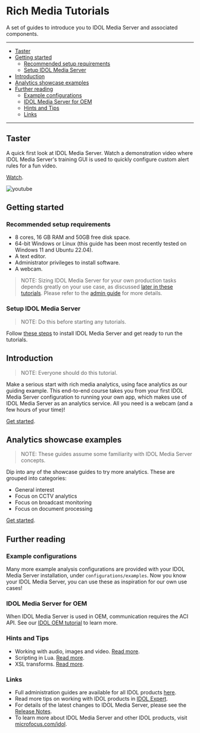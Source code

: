 # Rich Media Tutorials

A set of guides to introduce you to IDOL Media Server and associated components.

---

- [Taster](#taster)
- [Getting started](#getting-started)
  - [Recommended setup requirements](#recommended-setup-requirements)
  - [Setup IDOL Media Server](#setup-idol-media-server)
- [Introduction](#introduction)
- [Analytics showcase examples](#analytics-showcase-examples)
- [Further reading](#further-reading)
  - [Example configurations](#example-configurations)
  - [IDOL Media Server for OEM](#idol-media-server-for-oem)
  - [Hints and Tips](#hints-and-tips)
  - [Links](#links)

---

## Taster

A quick first look at IDOL Media Server.  Watch a demonstration video where IDOL Media Server's training GUI is used to quickly configure custom alert rules for a fun video.

[Watch](https://www.youtube.com/watch?v=Wl-uYCADreo&list=PLlUdEXI83_Xoq5Fe2iUnY8fjV9PuX61FA).

![youtube](https://img.youtube.com/vi/Wl-uYCADreo/hqdefault.jpg)

## Getting started

### Recommended setup requirements

- 8 cores, 16 GB RAM and 50GB free disk space.
- 64-bit Windows or Linux (this guide has been most recently tested on Windows 11 and Ubuntu 22.04).
- A text editor.
- Administrator privileges to install software.
- A webcam.

> NOTE: Sizing IDOL Media Server for your own production tasks depends greatly on your use case, as discussed [later in these tutorials](./showcase/face-recognition/README.md#hardware-requirements).  Please refer to the [admin guide](https://www.microfocus.com/documentation/idol/IDOL_24_4/MediaServer_24.4_Documentation/Help/Content/Getting_Started/Install_Run/System_Requirements.htm) for more details.

### Setup IDOL Media Server

> NOTE: Do this before starting any tutorials.

Follow [these steps](./setup/SETUP.md) to install IDOL Media Server and get ready to run the tutorials.

## Introduction

> NOTE: Everyone should do this tutorial.

Make a serious start with rich media analytics, using face analytics as our guiding example.  This end-to-end course takes you from your first IDOL Media Server configuration to running your own app, which makes use of IDOL Media Server as an analytics service.  All you need is a webcam (and a few hours of your time)!

[Get started](./introduction/README.md).

## Analytics showcase examples

> NOTE: These guides assume some familiarity with IDOL Media Server concepts.

Dip into any of the showcase guides to try more analytics. These are grouped into categories:

- General interest
- Focus on CCTV analytics
- Focus on broadcast monitoring
- Focus on document processing

[Get started](./showcase/README.md).

## Further reading

### Example configurations

Many more example analysis configurations are provided with your IDOL Media Server installation, under `configurations/examples`.  Now you know your IDOL Media Server, you can use these as inspiration for our own use cases!

### IDOL Media Server for OEM

When IDOL Media Server is used in OEM, communication requires the ACI API.  See our [IDOL OEM tutorial](https://github.com/opentext-idol/idol-oem-tutorials) to learn more.

### Hints and Tips

- Working with audio, images and video. [Read more](./appendix/Media_tips.md).
- Scripting in Lua. [Read more](./appendix/Lua_tips.md).
- XSL transforms. [Read more](./appendix/XSL_tips.md).

### Links

- Full administration guides are available for all IDOL products [here](https://www.microfocus.com/documentation/idol/).
- Read more tips on working with IDOL products in [IDOL Expert](https://www.microfocus.com/documentation/idol/IDOL_24_4/IDOLServer_24.4_Documentation/Guides/html/expert/Content/IDOLExpert_Welcome.htm).
- For details of the latest changes to IDOL Media Server, please see the [Release Notes](https://www.microfocus.com/documentation/idol/IDOL_24_4/IDOLReleaseNotes_24.4_Documentation/idol/Content/Servers/MediaServer.htm).
- To learn more about IDOL Media Server and other IDOL products, visit [microfocus.com/idol](https://www.opentext.com/products/unstructured-data-analytics).
